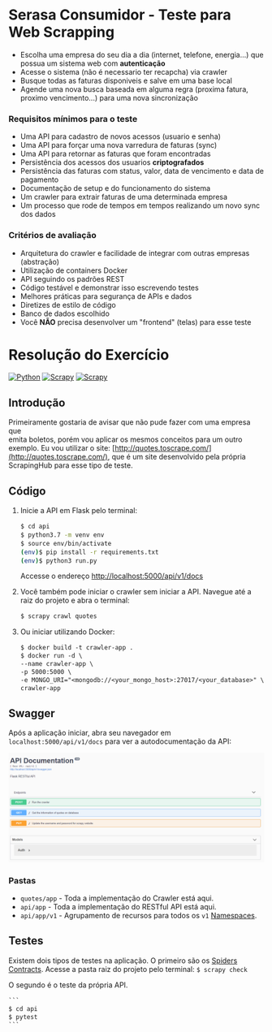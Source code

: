 # Serasa Consumidor - Teste para Web Scrapping
- Escolha uma empresa do seu dia a dia (internet, telefone, energia...) que possua um sistema web com **autenticação**
- Acesse o sistema (não é necessario ter recapcha) via crawler
- Busque todas as faturas disponiveis e salve em uma base local
- Agende uma nova busca baseada em alguma regra (proxima fatura, proximo vencimento...) para uma nova sincronização

### Requisitos mínimos para o teste

- Uma API para cadastro de novos acessos (usuario e senha)
- Uma API para forçar uma nova varredura de faturas (sync)
- Uma API para retornar as faturas que foram encontradas
- Persistência dos acessos dos usuarios **criptografados**
- Persistência das faturas com status, valor, data de vencimento e data de pagamento
- Documentação de setup e do funcionamento do sistema
- Um crawler para extrair faturas de uma determinada empresa
- Um processo que rode de tempos em tempos realizando um novo sync dos dados

### Critérios de avaliação

- Arquitetura do crawler e facilidade de integrar com outras empresas (abstração)
- Utilização de containers Docker
- API seguindo os padrões REST
- Código testável e demonstrar isso escrevendo testes
- Melhores práticas para segurança de APIs e dados
- Diretizes de estilo de código
- Banco de dados escolhido
- Você **NÃO** precisa desenvolver um "frontend" (telas) para esse teste

# Resolução do Exercício
[![Python](https://img.shields.io/badge/python-3.7-blue.svg)]()
[![Scrapy](https://img.shields.io/badge/scrapy-2.0-red.svg)]()
[![Scrapy](https://img.shields.io/badge/mongoDB-green.svg)]()

## Introdução

Primeiramente gostaria de avisar que não pude fazer com uma empresa que  
emita boletos, porém vou aplicar os mesmos conceitos para um outro exemplo.
Eu vou utilizar o site: [http://quotes.toscrape.com/](http://quotes.toscrape.com/), que é um site
desenvolvido pela própria ScrapingHub para esse tipo de teste.


## Código

1. Inicie a API em Flask pelo terminal:

    ```sh
    $ cd api
    $ python3.7 -m venv env
    $ source env/bin/activate
    (env)$ pip install -r requirements.txt
    (env)$ python3 run.py
    ```

    Accesse o endereço [http://localhost:5000/api/v1/docs](http://localhost:5000/api/v1/docs)



2. Você também pode iniciar o crawler sem iniciar a API. Navegue até a raiz do projeto e abra o terminal:

    ```sh
    $ scrapy crawl quotes
    ```

3. Ou iniciar utilizando Docker:

    ```
    $ docker build -t crawler-app .
    $ docker run -d \
    --name crawler-app \
    -p 5000:5000 \
    -e MONGO_URI="<mongodb://<your_mongo_host>:27017/<your_database>" \
    crawler-app 
    ```

## Swagger

Após a aplicação iniciar, abra seu navegador em `localhost:5000/api/v1/docs` para ver a autodocumentação da API:

![](/screenshot.png)


### Pastas
* `quotes/app` - Toda a implementação do Crawler está aqui.
* `api/app` - Toda a implementação do RESTful API está aqui.
* `api/app/v1` - Agrupamento de recursos para todos os `v1` [Namespaces](https://flask-restplus.readthedocs.io/en/stable/scaling.html#multiple-namespaces).


## Testes

Existem dois tipos de testes na aplicação. O primeiro são os
[Spiders Contracts](https://docs.scrapy.org/en/latest/topics/contracts.html). Acesse a pasta raiz do projeto
pelo terminal:
    ```
    $ scrapy check
    ```

O segundo é o teste da própria API.

    ```
    $ cd api
    $ pytest 
    ```
